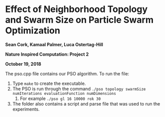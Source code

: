 # Effect of Neighborhood Topology and Swarm Size on Particle Swarm Optimization
**Sean Cork, Kamaal Palmer, Luca Ostertag-Hill**

**Nature Inspired Computation: Project 2**

**October 19, 2018**

The pso.cpp file contains our PSO algorithm. To run the file:

1. Type `make` to create the executable.
2. The PSO is run through the command `./pso topology swarmSize numIterations evaluationFunction numDimensions`
    1. For example `./pso gl 16 10000 rok 30`
3. The folder also contains a script and parse file that was used to run the experiments.


